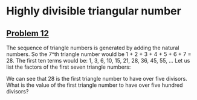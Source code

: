 # Highly divisible triangular number
## [Problem 12](https://projecteuler.net/problem=12)
The sequence of triangle numbers is generated by adding the natural numbers. So the 7^th triangle number would be 1 + 2 + 3 + 4 + 5 + 6 + 7 = 28. The first ten terms would be:
1, 3, 6, 10, 15, 21, 28, 36, 45, 55, ...
Let us list the factors of the first seven triangle numbers:






We can see that 28 is the first triangle number to have over five divisors.
What is the value of the first triangle number to have over five hundred divisors?
